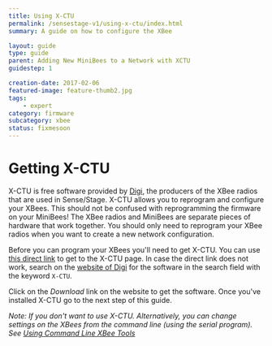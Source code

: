 ```yaml
---
title: Using X-CTU
permalink: /sensestage-v1/using-x-ctu/index.html
summary: A guide on how to configure the XBee

layout: guide
type: guide
parent: Adding New MiniBees to a Network with XCTU
guidestep: 1

creation-date: 2017-02-06
featured-image: feature-thumb2.jpg
tags:
    - expert
category: firmware
subcategory: xbee
status: fixmesoon
---
```



# Getting X-CTU

X-CTU is free software provided by [Digi](https://www.digi.com), the producers of the XBee radios that are used in Sense/Stage. X-CTU allows you to reprogram and configure your XBees. This should not be confused with reprogramming the firmware on your MiniBees! The XBee radios and MiniBees are separate pieces of hardware that work together. You should only need to reprogram your XBee radios when you want to create a new network configuration.

Before you can program your XBees you'll need to get X-CTU. You can use [this direct link](https://www.digi.com/products/xbee-rf-solutions/xctu-software/xctu) to get to the X-CTU page. In case the direct link does not work, search on the [website of Digi](httsp://www.digi.com) for the software in the search field with the keyword `X-CTU`.

Click on the *Download* link on the website to get the software. Once you've installed X-CTU go to the next step of this guide.

*Note: If you don't want to use X-CTU. Alternatively, you can change settings on the XBees from the command line (using the serial program). See [Using Command Line XBee Tools](/sensestage-v1/using-command-line-xbee-tools/)*
